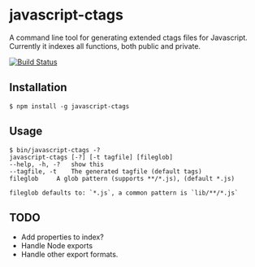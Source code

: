 # javascript-ctags

A command line tool for generating extended ctags files for Javascript.
Currently it indexes all functions, both public and private.

[![Build Status](https://secure.travis-ci.org/andersjanmyr/javascript-ctags.png)](http://travis-ci.org/andersjanmyr/javascript-ctags)


## Installation

    $ npm install -g javascript-ctags


## Usage

    $ bin/javascript-ctags -?
    javascript-ctags [-?] [-t tagfile] [fileglob]
    --help, -h, -?	 show this
    --tagfile, -t	 The generated tagfile (default tags)
    fileglob	 A glob pattern (supports **/*.js), (default *.js)

    fileglob defaults to: `*.js`, a common pattern is `lib/**/*.js`


## TODO

* Add properties to index?
* Handle Node exports
* Handle other export formats.


